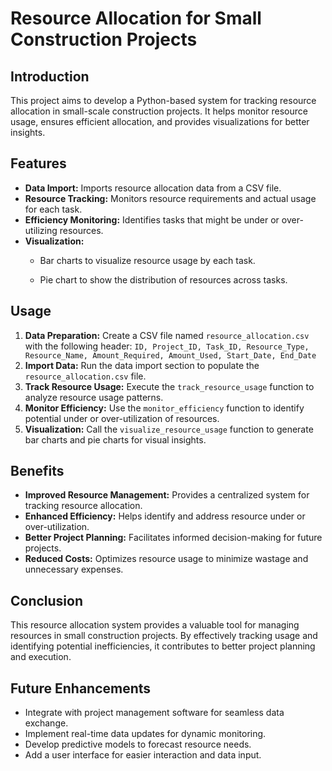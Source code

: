 # Resource Allocation for Small Construction Projects

## Introduction

This project aims to develop a Python-based system for tracking resource allocation in small-scale construction projects. It helps monitor resource usage, ensures efficient allocation, and provides visualizations for better insights.

## Features

* **Data Import:** Imports resource allocation data from a CSV file.
* **Resource Tracking:** Monitors resource requirements and actual usage for each task.
* **Efficiency Monitoring:** Identifies tasks that might be under or over-utilizing resources.
* **Visualization:**
    * Bar charts to visualize resource usage by each task.
 

    * Pie chart to show the distribution of resources across tasks.

## Usage

1. **Data Preparation:** Create a CSV file named `resource_allocation.csv` with the following header:
   `ID, Project_ID, Task_ID, Resource_Type, Resource_Name, Amount_Required, Amount_Used, Start_Date, End_Date`
2. **Import Data:** Run the data import section to populate the `resource_allocation.csv` file.
3. **Track Resource Usage:** Execute the `track_resource_usage` function to analyze resource usage patterns.
4. **Monitor Efficiency:** Use the `monitor_efficiency` function to identify potential under or over-utilization of resources.
5. **Visualization:** Call the `visualize_resource_usage` function to generate bar charts and pie charts for visual insights.

## Benefits

* **Improved Resource Management:** Provides a centralized system for tracking resource allocation.
* **Enhanced Efficiency:** Helps identify and address resource under or over-utilization.
* **Better Project Planning:** Facilitates informed decision-making for future projects.
* **Reduced Costs:** Optimizes resource usage to minimize wastage and unnecessary expenses.

## Conclusion

This resource allocation system provides a valuable tool for managing resources in small construction projects. By effectively tracking usage and identifying potential inefficiencies, it contributes to better project planning and execution.

## Future Enhancements

* Integrate with project management software for seamless data exchange.
* Implement real-time data updates for dynamic monitoring.
* Develop predictive models to forecast resource needs.
* Add a user interface for easier interaction and data input.
